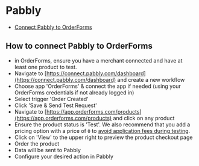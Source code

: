 # Pabbly

- [Connect Pabbly to OrderForms](#connect)

<a name="connect"></a>

## How to connect Pabbly to OrderForms

- in OrderForms, ensure you have a merchant connected and have at least one product to test.
- Navigate to [https://connect.pabbly.com/dashboard](https://connect.pabbly.com/dashboard) and create a new workflow
- Choose app 'OrderForms' & connect the app if needed (using your OrderForms credentials if not already logged in)
- Select trigger 'Order Created'
- Click 'Save & Send Test Request'
- Navigate to [https://app.orderforms.com/products](https://app.orderforms.com/products) and click on any product
- Ensure the product status is 'Test'. We also recommend that you add a pricing option with a price of `0` to [avoid application fees during testing](/docs/{{version}}/products#product-testing).
- Click on 'View' to the upper right to preview the product checkout page
- Order the product
- Data will be sent to Pabbly
- Configure your desired action in Pabbly
